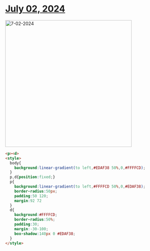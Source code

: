 # [July 02, 2024](https://cssbattle.dev/play/71Wvef7FHqT9YL1gUC9q)

<img src="https://firebasestorage.googleapis.com/v0/b/cssbattleapp.appspot.com/o/user%2Fummd3POvEDfFyeFvVdOMG3OOrwE2%2Ftargets%2Ftarget_WYyXUYv@2x.png?alt=media" width="400" alt="7-02-2024" />

```html
<p><d>
<style>
  body{
    background:linear-gradient(to left,#EDAF38 50%,0,#FFFFCD);
  }
  p,d{position:fixed;}
  p{
    background:linear-gradient(to left,#FFFFCD 50%,0,#EDAF38);
    border-radius:50px;
    padding:50 120;
    margin:92 72
  }
  d{
    background:#FFFFCD;
    border-radius:50%;
    padding:30;
    margin:-30-100;
    box-shadow:140px 0 #EDAF38;
  }
</style>
```
